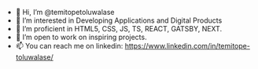 - 👋 Hi, I’m @temitopetoluwalase
- 👀 I’m interested in Developing Applications and Digital Products
- 🌱 I’m proficient in HTML5, CSS, JS, TS, REACT, GATSBY, NEXT.
- 💞️ I’m open to work on inspiring projects.
- 📫 You can reach me on linkedin: https://www.linkedin.com/in/temitope-toluwalase/

<!---
temitopetoluwalase/temitopetoluwalase is a ✨ special ✨ repository because its `README.md` (this file) appears on your GitHub profile.
You can click the Preview link to take a look at your changes.
--->
